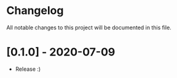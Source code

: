 # Changelog
All notable changes to this project will be documented in this file.

# [0.1.0] - 2020-07-09

- Release :)
